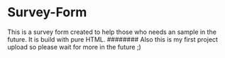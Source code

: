 # Survey-Form
This is a survey form created to help those who needs an sample in the future. 
It is build with pure HTML. 
########
Also this is my first project upload so please wait for more in the future ;)
